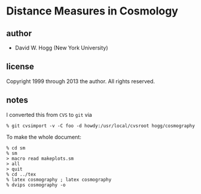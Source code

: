 Distance Measures in Cosmology
==============================

author
------
* David W. Hogg (New York University)

license
-------
Copyright 1999 through 2013 the author.  All rights reserved.

notes
-----
I converted this from `CVS` to `git` via

    % git cvsimport -v -C foo -d howdy:/usr/local/cvsroot hogg/cosmography

To make the whole document:

    % cd sm
    % sm
    > macro read makeplots.sm
    > all
    > quit
    % cd ../tex
    % latex cosmography ; latex cosmography
    % dvips cosmography -o
